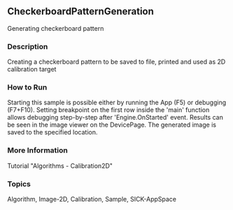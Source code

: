 ## CheckerboardPatternGeneration
Generating checkerboard pattern
### Description
Creating a checkerboard pattern to be saved to file, printed and used as 2D
calibration target
### How to Run
Starting this sample is possible either by running the App (F5) or
debugging (F7+F10). Setting breakpoint on the first row inside the 'main'
function allows debugging step-by-step after 'Engine.OnStarted' event.
Results can be seen in the image viewer on the DevicePage. The generated
image is saved to the specified location.
### More Information
Tutorial "Algorithms - Calibration2D"

### Topics
Algorithm, Image-2D, Calibration, Sample, SICK-AppSpace